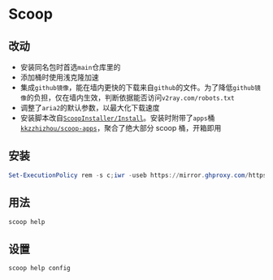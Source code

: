 # Scoop

## 改动

-   安装同名包时首选`main`仓库里的
-   添加桶时使用浅克隆加速
-   集成`github镜像`，能在墙内更快的下载来自`github`的文件。为了降低`github镜像`的负担，仅在墙内生效，判断依据能否访问`v2ray.com/robots.txt`
-   调整了`aria2`的默认参数，以最大化下载速度
-   安装脚本改自[`ScoopInstaller/Install`](https://github.com/ScoopInstaller/Install/blob/master/install.ps1)。安装时附带了`apps`桶[`kkzzhizhou/scoop-apps`](https://github.com/kkzzhizhou/scoop-apps)，聚合了绝大部分 scoop 桶，开箱即用

## 安装

```powershell
Set-ExecutionPolicy rem -s c;iwr -useb https://mirror.ghproxy.com/https://raw.githubusercontent.com/star2000/scoop/master/install.ps1 | iex
```

## 用法

```powershell
scoop help
```

## 设置

```powershell
scoop help config
```
